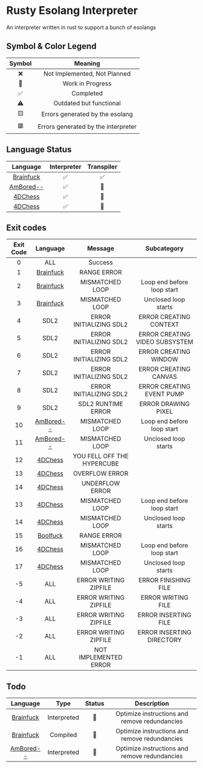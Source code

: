 # Rusty Esolang Interpreter

An interpreter written in rust to support a bunch of esolangs

## Symbol & Color Legend

|Symbol|Meaning|
|:-:|:-:|
|:x:|Not Implemented, Not Planned|
|:construction:|Work in Progress|
|:white_check_mark:|Completed|
|:warning:|Outdated but functional|
|:yellow_square:|Errors generated by the esolang|
|:red_square:|Errors generated by the interpreter|

## Language Status

|Language|Interpreter|Transpiler|
|:-:|:-:|:-:|
|[Brainfuck](https://esolangs.org/wiki/Brainfuck)|:white_check_mark:|:white_check_mark:|
|[AmBored--](https://esolangs.org/wiki/AmBored--)|:white_check_mark:|:construction:|
|[4DChess](https://esolangs.org/wiki/4DChess)|:white_check_mark:|:construction:|
|[4DChess](https://esolangs.org/wiki/4DChess)|:white_check_mark:|:construction:|

## Exit codes

|Exit Code|Language|Message|Subcategory|
|:-:|:-:|:-:|:-:|
|0|ALL|Success||
|1|[Brainfuck](https://esolangs.org/wiki/Brainfuck)|RANGE ERROR||
|2|[Brainfuck](https://esolangs.org/wiki/Brainfuck)|MISMATCHED LOOP|Loop end before loop start|
|3|[Brainfuck](https://esolangs.org/wiki/Brainfuck)|MISMATCHED LOOP|Unclosed loop starts|
|4|SDL2|ERROR INITIALIZING SDL2|ERROR CREATING CONTEXT|
|5|SDL2|ERROR INITIALIZING SDL2|ERROR CREATING VIDEO SUBSYSTEM|
|6|SDL2|ERROR INITIALIZING SDL2|ERROR CREATING WINDOW|
|7|SDL2|ERROR INITIALIZING SDL2|ERROR CREATING CANVAS|
|8|SDL2|ERROR INITIALIZING SDL2|ERROR CREATING EVENT PUMP|
|9|SDL2|SDL2 RUNTIME ERROR|ERROR DRAWING PIXEL|
|10|[AmBored--](https://esolangs.org/wiki/AmBored--)|MISMATCHED LOOP|Loop end before loop start|
|11|[AmBored--](https://esolangs.org/wiki/AmBored--)|MISMATCHED LOOP|Unclosed loop starts|
|12|[4DChess](https://esolangs.org/wiki/4DChess)|YOU FELL OFF THE HYPERCUBE||
|13|[4DChess](https://esolangs.org/wiki/4DChess)|OVERFLOW ERROR||
|14|[4DChess](https://esolangs.org/wiki/4DChess)|UNDERFLOW ERROR||
|13|[4DChess](https://esolangs.org/wiki/4DChess)|MISMATCHED LOOP|Loop end before loop start|
|14|[4DChess](https://esolangs.org/wiki/4DChess)|MISMATCHED LOOP|Unclosed loop starts|
|15|[Boolfuck](https://esolangs.org/wiki/Boolfuck)|RANGE ERROR||
|16|[4DChess](https://esolangs.org/wiki/4DChess)|MISMATCHED LOOP|Loop end before loop start|
|17|[4DChess](https://esolangs.org/wiki/4DChess)|MISMATCHED LOOP|Unclosed loop starts|
|-5|ALL|ERROR WRITING ZIPFILE| ERROR FINISHING FILE|
|-4|ALL|ERROR WRITING ZIPFILE| ERROR WRITING FILE|
|-3|ALL|ERROR WRITING ZIPFILE| ERROR INSERTING FILE|
|-2|ALL|ERROR WRITING ZIPFILE| ERROR INSERTING DIRECTORY|
|-1|ALL|NOT IMPLEMENTED ERROR|

## Todo

|Language|Type|Status|Description|
|:-:|:-:|:-:|:-:|
|[Brainfuck](https://esolangs.org/wiki/Brainfuck)|Interpreted|:construction:|Optimize instructions and remove redundancies|
|[Brainfuck](https://esolangs.org/wiki/Brainfuck)|Compiled|:construction:|Optimize instructions and remove redundancies|
|[AmBored--](https://esolangs.org/wiki/AmBored--)|Interpreted|:construction:|Optimize instructions and remove redundancies|
